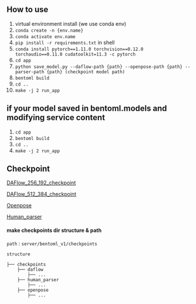 ## How to use

1. virtual environment install (we use conda env)
2. `conda create -n {env.name}`
3. `conda activate env.name`
4. `pip install -r requirements.txt` in shell
5. `conda install pytorch==1.11.0 torchvision==0.12.0 torchaudio==0.11.0 cudatoolkit=11.3 -c pytorch`
6. `cd app`
7. `python save_model.py --daflow-path {path} --openpose-path {path} --parser-path {path} (checkpoint model path)`
8. `bentoml build`
9. `cd ..`
10. `make -j 2 run_app`

## if your model saved in bentoml.models and modifying service content

1. `cd app`
2. `bentoml build`
3. `cd ..`
4. `make -j 2 run_app`

## Checkpoint

[DAFlow_256_192_checkpoint](https://www.dropbox.com/s/lc90lac0ha135op/038_model_all_256_part2.pt?dl=0)

[DAFlow_512_384_checkpoint](https://www.dropbox.com/s/kg9e0m6sr2j3fp0/003_allbody_512_upscale_low_lr.pt?dl=0)

[Openpose](https://www.dropbox.com/sh/7xbup2qsn7vvjxo/AABWFksdlgOMXR_r5v3RwKRYa?dl=0)

[Human_parser](https://drive.google.com/u/0/uc?id=1k4dllHpu0bdx38J7H28rVVLpU-kOHmnH&export=download)

#### make checkpoints dir structure & path
`path` : `server/bentoml_v1/checkpoints`

`structure`
```
├── checkpoints
    ├── daflow
        ├── ...
    ├── human_parser
        ├── ...
    ├── openpose
        ├── ...
```